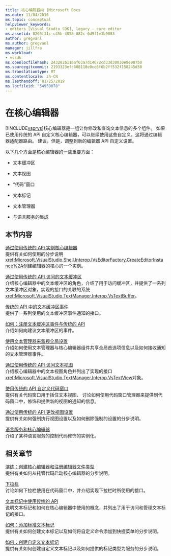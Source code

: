 ```yaml
---
title: 核心编辑器内 |Microsoft Docs
ms.date: 11/04/2016
ms.topic: conceptual
helpviewer_keywords:
- editors [Visual Studio SDK], legacy - core editor
ms.assetid: 8265f31c-c45b-4858-882c-6d9f1e3b9083
author: gregvanl
ms.author: gregvanl
manager: jillfra
ms.workload:
- vssdk
ms.openlocfilehash: 243202b116af63a7d14672cd33d30030e8e987b0
ms.sourcegitcommit: 2193323efc608118e0ce6f6b2ff532f158245d56
ms.translationtype: MT
ms.contentlocale: zh-CN
ms.lasthandoff: 01/25/2019
ms.locfileid: "54959078"
---
```

# <a name="inside-the-core-editor"></a>在核心编辑器
[!INCLUDE[vsprvs](../code-quality/includes/vsprvs_md.md)]核心编辑器是一组让你修改和查询文本信息的多个组件。 如果已使用传统的 API 自定义核心编辑器，可以继续使用这些自定义，这将通过编辑器适配器路由。 建议，但是，调整到新的编辑器 API 自定义设置。  
  
 以下几个方面是核心编辑器的一些重要方面：  
  
-   文本缓冲区  
  
-   文本视图  
  
-   “代码”窗口  
  
-   文本标记  
  
-   文本管理器  
  
-   与语言服务的集成  
  
## <a name="in-this-section"></a>本节内容  
 [通过使用传统的 API 实例核心编辑器](../extensibility/instantiating-the-core-editor-by-using-the-legacy-api.md)  
 提供有关如何使用的分步说明<xref:Microsoft.VisualStudio.Shell.Interop.IVsEditorFactory.CreateEditorInstance%2A>创建编辑器的核心的一个实例。  
  
 [通过使用传统的 API 访问的文本缓冲区](../extensibility/accessing-the-text-buffer-by-using-the-legacy-api.md)  
 介绍核心编辑器中的文本缓冲区的角色，介绍了用于访问缓冲区，并提供了一系列文本缓冲区对象，实现的接口的关联的系统<xref:Microsoft.VisualStudio.TextManager.Interop.VsTextBuffer>。  
  
 [传统的 API 中的文本缓冲区事件](../extensibility/text-buffer-events-in-the-legacy-api.md)  
 提供了一系列使用的文本缓冲区事件通知的接口。  
  
 [如何：注册文本缓冲区事件与传统的 API](../extensibility/how-to-register-for-text-buffer-events-with-the-legacy-api.md)  
 介绍如何向建议文本缓冲区的事件。  
  
 [使用文本管理器来监视全局设置](../extensibility/using-the-text-manager-to-monitor-global-settings.md)  
 介绍如何使用文本管理器与核心编辑器组件共享全局首选项信息以及如何接收通知的文本管理器事件。  
  
 [通过使用传统的 API 访问文本视图](../extensibility/accessing-thetext-view-by-using-the-legacy-api.md)  
 介绍核心编辑器中的文本视图角色并列出了实现的接口<xref:Microsoft.VisualStudio.TextManager.Interop.VsTextView>对象。  
  
 [使用传统的 API 自定义代码窗口](../extensibility/customizing-code-windows-by-using-the-legacy-api.md)  
 提供有关代码窗口用于括住文本视图、 讨论如何使用代码窗口管理器来提供到代码窗口中，修饰和提供新的视图的通知的信息。  
  
 [通过使用传统的 API 更改视图设置](../extensibility/changing-view-settings-by-using-the-legacy-api.md)  
 提供有关如何强制执行视图设置以及如何删除强制的设置的分步说明。  
  
 [语言服务和核心编辑器](../extensibility/language-services-and-the-core-editor.md)  
 介绍了某种语言服务的控制代码修饰的实例化。  
  
## <a name="related-sections"></a>相关章节  
 [演练：创建核心编辑器和注册编辑器文件类型](../extensibility/walkthrough-creating-a-core-editor-and-registering-an-editor-file-type.md)  
 提供有关如何从托管代码启动核心编辑器的分步说明。  
  
 [下拉栏](../extensibility/drop-down-bar.md)  
 讨论如何下拉栏使用在代码窗口中，并介绍实现下拉栏时所使用的接口。  
  
 [文本标记中使用传统的 API](../extensibility/using-text-markers-with-the-legacy-api.md)  
 说明文本标记和如何在核心编辑器中使用的概念，并列出了用于访问和管理文本标记的接口。  
  
 [如何：添加标准文本标记](../extensibility/how-to-add-standard-text-markers.md)  
 提供有关如何创建文本标记以及如何将自定义命令添加到快捷菜单的分步说明。  
  
 [如何：创建自定义文本标记](../extensibility/how-to-create-custom-text-markers.md)  
 提供有关如何创建自定义文本标记以及如何提供的标记类型为服务的分步说明。